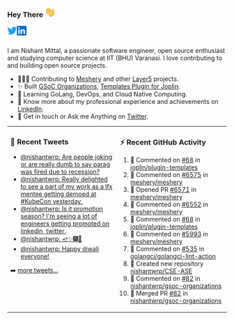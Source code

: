 ### Hey There <img src="./assets/wave.gif" width="25px">
<a href="http://urls.nishantwrp.com/github-to-twitter" target="_blank">
  <img align="left" alt="Nishant's Twitter" width="22px" src="./assets/twitter.svg" />
</a>
<a href="http://urls.nishantwrp.com/github-to-linkedin" target="_blank">
  <img align="left" alt="Nishant's LinkedIn" width="22px" src="./assets/linkedin.svg" />
</a>
<a href="http://urls.nishantwrp.com/github-to-site" target="_blank">
  <img align="left" alt="Nishant's Site" width="22px" src="./assets/globe.svg" />
</a>
<br /><br />

I am Nishant Mittal, a passionate software engineer, open source enthusiast and studying computer science at IIT (BHU) Varanasi. I love contributing to and building open source projects.

- 👨🏽‍💻 Contributing to [Meshery](https://meshery.io/) and other [Layer5](https://layer5.io/) projects.
- ✨ Built [GSoC Organizations](https://www.gsocorganizations.dev/), [Templates Plugin for Joplin](https://github.com/joplin/plugin-templates).
- 🌱 Learning GoLang, DevOps, and Cloud Native Computing.
- 🚀 Know more about my professional experience and achievements on [LinkedIn](http://urls.nishantwrp.com/github-to-linkedin).
- 💬 Get in touch or Ask me Anything on [Twitter](http://urls.nishantwrp.com/github-to-twitter).

<table><tr>
<td valign="top" width="50%">

### 📱 Recent Tweets
<!-- TWITTER:START -->
- [@nishantwrp: Are people joking or are really dumb to say parag was fired due to recession?](https://rss.app/articles/cb4e791f6f6d729c074351566bd3a7c508111d6e1136a1e9c3ec930d979628d4f61eb1492ac7df6dfba7637cda10079569d56ae2c0137a118d)
- [@nishantwrp: Really delighted to see a part of my work as a lfx mentee getting demoed at #KubeCon yesterday.](https://rss.app/articles/cb4e791f6f6d729c074351566bd3a7c508111d6e1136a1e9c3ec930d979628d4f61eb1492ac7df6dfba76c7cd613099b62d26ce6c014721588)
- [@nishantwrp: Is it promotion season? I&#39;m seeing a lot of engineers getting promoted on linkedin, twitter.](https://rss.app/articles/cb4e791f6f6d729c074351566bd3a7c508111d6e1136a1e9c3ec930d979628d4f61eb1492ac7df6dfba7687bde1d099664d46ae0c4117e1c8e)
- [@nishantwrp: 🪔✨🎆🎇](https://rss.app/articles/cb4e791f6f6d729c074351566bd3a7c508111d6e1136a1e9c3ec930d979628d4f61eb1492ac7df6dfba66c78de120c9a64d36de9c41b781589)
- [@nishantwrp: Happy diwali everyone!](https://rss.app/articles/cb4e791f6f6d729c074351566bd3a7c508111d6e1136a1e9c3ec930d979628d4f61eb1492ac7df6dfba6687ad8120f9a61d46ce0c6167c1283)
<!-- TWITTER:END -->
➡️ [more tweets...](http://urls.nishantwrp.com/github-to-twitter)

</td>
<td valign="top" width="50%">

### ⚡ Recent GitHub Activity
<!--RECENT_ACTIVITY:start-->
1. 💬 Commented on [#68](https://github.com/joplin/plugin-templates/issues/68#issuecomment-1328229453) in [joplin/plugin-templates](https://github.com/joplin/plugin-templates)
2. 💬 Commented on [#6575](https://github.com/meshery/meshery/issues/6575#issuecomment-1327503942) in [meshery/meshery](https://github.com/meshery/meshery)
3. 💪 Opened PR [#6571](https://github.com/meshery/meshery/pull/6571) in [meshery/meshery](https://github.com/meshery/meshery)
4. 💬 Commented on [#6552](https://github.com/meshery/meshery/pull/6552#issuecomment-1326863068) in [meshery/meshery](https://github.com/meshery/meshery)
5. 💬 Commented on [#68](https://github.com/joplin/plugin-templates/issues/68#issuecomment-1326811925) in [joplin/plugin-templates](https://github.com/joplin/plugin-templates)
6. 💬 Commented on [#5993](https://github.com/meshery/meshery/issues/5993#issuecomment-1326224294) in [meshery/meshery](https://github.com/meshery/meshery)
7. 💬 Commented on [#535](https://github.com/golangci/golangci-lint-action/issues/535#issuecomment-1326223755) in [golangci/golangci-lint-action](https://github.com/golangci/golangci-lint-action)
8. 📔 Created new repository [nishantwrp/CSE-ASE](https://github.com/nishantwrp/CSE-ASE)
9. 💬 Commented on [#82](https://github.com/nishantwrp/gsoc-organizations/pull/82#issuecomment-1315826415) in [nishantwrp/gsoc-organizations](https://github.com/nishantwrp/gsoc-organizations)
10. 🎉 Merged PR [#82](https://github.com/nishantwrp/gsoc-organizations/pull/82) in [nishantwrp/gsoc-organizations](https://github.com/nishantwrp/gsoc-organizations)
<!--RECENT_ACTIVITY:end-->

</td>
</tr></table>
